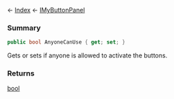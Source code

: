 ← [Index](Api-Index) ← [IMyButtonPanel](SpaceEngineers.Game.ModAPI.Ingame.IMyButtonPanel)

### Summary

```csharp
public bool AnyoneCanUse { get; set; }
```

Gets or sets if anyone is allowed to activate the buttons.

### Returns

[bool](https://docs.microsoft.com/en-us/dotnet/api/system.boolean?view=netframework-4.6)

